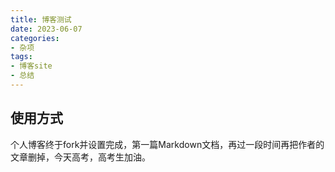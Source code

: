 ```yaml
---
title: 博客测试
date: 2023-06-07
categories:
- 杂项
tags:
- 博客site
- 总结
---
```



## 使用方式

个人博客终于fork并设置完成，第一篇Markdown文档，再过一段时间再把作者的文章删掉，今天高考，高考生加油。